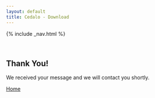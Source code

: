 ```yaml
---
layout: default
title: Cedalo - Download
---
```


<section id="banner" class="downloadpage" role="banner">
<!-- leave unchanged from here  --> 
    {% include _nav.html %}      
    <div class="container">
        <div class="row flex-start" class="align-items: flex-start;">
            <div class="col-md-12 col-sm-12">
                <div class="downloadpage-spacer">
                    <p>&nbsp;</p>
                </div>
            </div>
<!-- until here for nav menus to work smoothly  -->
            <div class="downloadpage-box text-center">
                <div class="col-md-8 col-sm-8 col-md-offset-2 col-sm-offset-2">            
                    <h2 class="section-header">Thank You!</h2>
                    <p>We received your message and we will contact you shortly.</p>
                    <p><a href='https://cedalo.com/index.html#banner' class='btn btn-large'>Home</a></p> 
                </div>         
            </div>
        </div>
    </div>
</section><!-- banner -->





